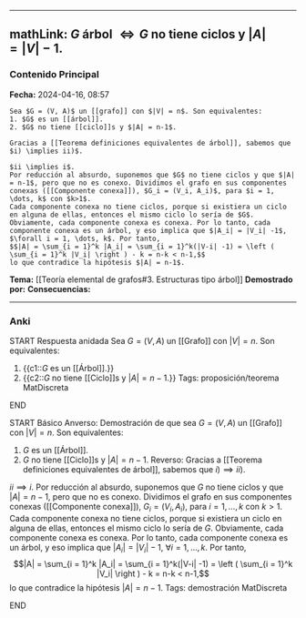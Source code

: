 
---
mathLink: $G$ árbol $\iff G$ no tiene ciclos y $|A| = |V|-1$.
---
### Contenido Principal

**Fecha:** 2024-04-16, 08:57

```ad-theorem
Sea $G = (V, A)$ un [[grafo]] con $|V| = n$. Son equivalentes:
1. $G$ es un [[árbol]].
2. $G$ no tiene [[ciclo]]s y $|A| = n-1$.
```


```ad-proof
Gracias a [[Teorema definiciones equivalentes de árbol]], sabemos que $i) \implies ii)$.

$ii \implies i$.
Por reducción al absurdo, suponemos que $G$ no tiene ciclos y que $|A| = n-1$, pero que no es conexo. Dividimos el grafo en sus componentes conexas ([[Componente conexa]]), $G_i = (V_i, A_i)$, para $i = 1, \dots, k$ con $k>1$.
Cada componente conexa no tiene ciclos, porque si existiera un ciclo en alguna de ellas, entonces el mismo ciclo lo sería de $G$. Obviamente, cada componente conexa es conexa. Por lo tanto, cada componente conexa es un árbol, y eso implica que $|A_i| = |V_i| -1$, $\forall i = 1, \dots, k$. Por tanto,
$$|A| = \sum_{i = 1}^k |A_i| = \sum_{i = 1}^k(|V-i| -1) = \left ( \sum_{i = 1}^k |V_i| \right ) - k = n-k < n-1,$$
lo que contradice la hipótesis $|A| = n-1$.
```

**Tema:** [[Teoría elemental de grafos#3. Estructuras tipo árbol]]
**Demostrado por:**
**Consecuencias:**

---
### Anki

START
Respuesta anidada
Sea $G = (V, A)$ un [[Grafo]] con $|V| = n$. Son equivalentes:
1. {{c1::$G$ es un [[Árbol]].}}
2. {{c2::$G$ no tiene [[Ciclo]]s y $|A| = n-1$.}}
Tags: proposición/teorema MatDiscreta
<!--ID: 1717176517208-->
END

START
Básico
Anverso: Demostración de que sea $G = (V, A)$ un [[Grafo]] con $|V| = n$. Son equivalentes:
1. $G$ es un [[Árbol]].
2. $G$ no tiene [[Ciclo]]s y $|A| = n-1$.
Reverso: Gracias a [[Teorema definiciones equivalentes de árbol]], sabemos que $i) \implies ii)$.

$ii \implies i$.
Por reducción al absurdo, suponemos que $G$ no tiene ciclos y que $|A| = n-1$, pero que no es conexo. Dividimos el grafo en sus componentes conexas ([[Componente conexa]]), $G_i = (V_i, A_i)$, para $i = 1, \dots, k$ con $k>1$.
Cada componente conexa no tiene ciclos, porque si existiera un ciclo en alguna de ellas, entonces el mismo ciclo lo sería de $G$. Obviamente, cada componente conexa es conexa. Por lo tanto, cada componente conexa es un árbol, y eso implica que $|A_i| = |V_i| -1$, $\forall i = 1, \dots, k$. Por tanto,
$$|A| = \sum_{i = 1}^k |A_i| = \sum_{i = 1}^k(|V-i| -1) = \left ( \sum_{i = 1}^k |V_i| \right ) - k = n-k < n-1,$$
lo que contradice la hipótesis $|A| = n-1$.
Tags: demostración MatDiscreta
<!--ID: 1717176517210-->
END


